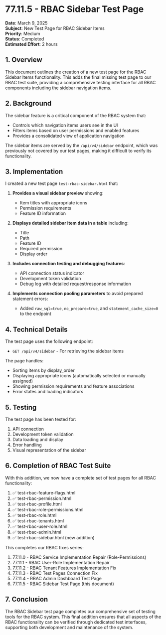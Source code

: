 # 77.11.5 - RBAC Sidebar Test Page

**Date**: March 9, 2025  
**Subject**: New Test Page for RBAC Sidebar Items  
**Priority**: Medium  
**Status**: Completed  
**Estimated Effort**: 2 hours  

## 1. Overview

This document outlines the creation of a new test page for the RBAC Sidebar Items functionality. This adds the final missing test page to our RBAC test suite, providing a comprehensive testing interface for all RBAC components including the sidebar navigation items.

## 2. Background

The sidebar feature is a critical component of the RBAC system that:
- Controls which navigation items users see in the UI
- Filters items based on user permissions and enabled features
- Provides a consolidated view of application navigation

The sidebar items are served by the `/api/v4/sidebar` endpoint, which was previously not covered by our test pages, making it difficult to verify its functionality.

## 3. Implementation

I created a new test page `test-rbac-sidebar.html` that:

1. **Provides a visual sidebar preview** showing:
   - Item titles with appropriate icons
   - Permission requirements
   - Feature ID information

2. **Displays detailed sidebar item data in a table** including:
   - Title
   - Path
   - Feature ID
   - Required permission
   - Display order

3. **Includes connection testing and debugging features**:
   - API connection status indicator
   - Development token validation
   - Debug log with detailed request/response information

4. **Implements connection pooling parameters** to avoid prepared statement errors:
   - Added `raw_sql=true`, `no_prepare=true`, and `statement_cache_size=0` to the endpoint

## 4. Technical Details

The test page uses the following endpoint:
- `GET /api/v4/sidebar` - For retrieving the sidebar items

The page handles:
- Sorting items by display_order
- Displaying appropriate icons (automatically selected or manually assigned)
- Showing permission requirements and feature associations
- Error states and loading indicators

## 5. Testing

The test page has been tested for:
1. API connection
2. Development token validation
3. Data loading and display
4. Error handling
5. Visual representation of the sidebar

## 6. Completion of RBAC Test Suite

With this addition, we now have a complete set of test pages for all RBAC functionality:

1. ✅ test-rbac-feature-flags.html
2. ✅ test-rbac-permission.html
3. ✅ test-rbac-profile.html
4. ✅ test-rbac-role-permissions.html
5. ✅ test-rbac-role.html
6. ✅ test-rbac-tenants.html
7. ✅ test-rbac-user-role.html
8. ✅ test-rbac-admin.html
9. ✅ test-rbac-sidebar.html (new addition)

This completes our RBAC fixes series:
1. 77.11.0 - RBAC Service Implementation Repair (Role-Permissions)
2. 77.11.1 - RBAC User-Role Implementation Repair
3. 77.11.2 - RBAC Tenant Features Implementation Fix
4. 77.11.3 - RBAC Test Pages Connection Fix
5. 77.11.4 - RBAC Admin Dashboard Test Page
6. 77.11.5 - RBAC Sidebar Test Page (this document)

## 7. Conclusion

The RBAC Sidebar test page completes our comprehensive set of testing tools for the RBAC system. This final addition ensures that all aspects of the RBAC functionality can be verified through dedicated test interfaces, supporting both development and maintenance of the system.